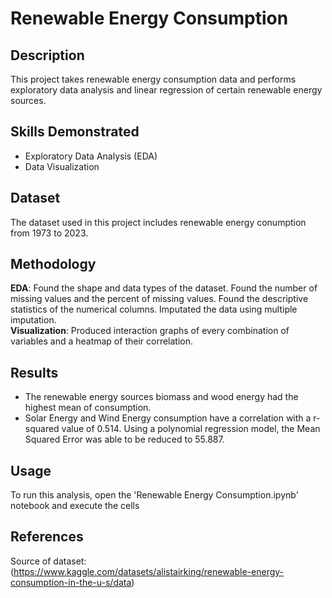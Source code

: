 # Renewable Energy Consumption

## Description

This project takes renewable energy consumption data and performs exploratory data analysis and linear regression of certain renewable energy sources.

## Skills Demonstrated
- Exploratory Data Analysis (EDA)
- Data Visualization

## Dataset

The dataset used in this project includes renewable energy conumption from 1973 to 2023. 

## Methodology
**EDA**: Found the shape and data types of the dataset.  Found the number of missing values and the percent of missing values.  Found the descriptive statistics of the numerical columns. Imputated the data using multiple imputation.  <br />
**Visualization**: Produced interaction graphs of every combination of variables and a heatmap of their correlation.

## Results

- The renewable energy sources biomass and wood energy had the highest mean of consumption.
- Solar Energy and Wind Energy consumption have a correlation with a r-squared value of 0.514. Using a polynomial regression model, the Mean Squared Error was able to be reduced to 55.887.


## Usage 

To run this analysis, open the 'Renewable Energy Consumption.ipynb' notebook and execute the cells

## References

Source of dataset: (https://www.kaggle.com/datasets/alistairking/renewable-energy-consumption-in-the-u-s/data)
